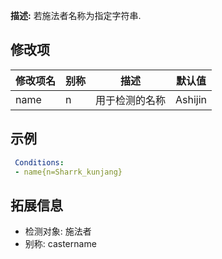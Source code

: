 **描述:** 若施法者名称为指定字符串.

修改项
---

| 修改项名  | 别称           | 描述                      | 默认值 |
| --------- | -------------- | ------------------------- | ----- |
| name | n | 用于检测的名称 | Ashijin |

示例
---

```yaml
 Conditions:
 - name{n=Sharrk_kunjang}
```

拓展信息
---

- 检测对象: 施法者
- 别称: castername